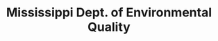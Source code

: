---
layout: repo
title: "Mississippi Dept. of Environmental Quality"
id: 23939
permalink: repos/23939/
---
